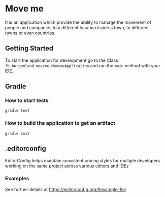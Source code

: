 # Move me

It is an application which provide the ability to manage the movement of people and companies to a different location
inside a town, to different towns or even countries.

## Getting Started

To start the application for development go to the Class `fh.burgenland.moveme.MovemeApplication` and run the `main` method with your IDE.

## Gradle

### How to start tests
    gradle test

### How to build the application to get an artifact
    gradle init

## .editorconfig
EditorConfig helps maintain consistent coding styles for multiple developers\
working on the same project across various editors and IDEs

### Examples
See further details at https://editorconfig.org/#example-file

